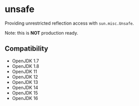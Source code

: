 # unsafe

Providing unrestricted reflection access with `sun.misc.Unsafe`.

Note: this is **NOT** production ready.

## Compatibility
* OpenJDK 1.7
* OpenJDK 1.8
* OpenJDK 11
* OpenJDK 12
* OpenJDK 13
* OpenJDK 14
* OpenJDK 15
* OpenJDK 16
